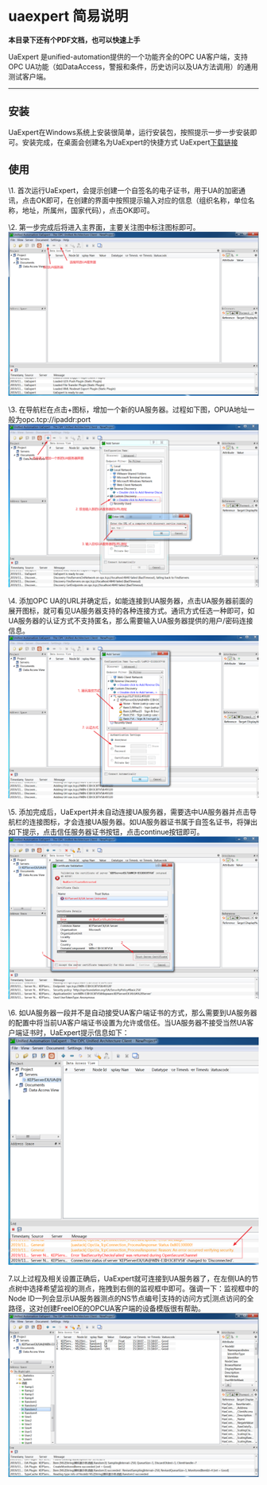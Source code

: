 # uaexpert 简易说明

**本目录下还有个PDF文档，也可以快速上手**

UaExpert 是unified-automation提供的一个功能齐全的OPC UA客户端，支持OPC UA功能（如DataAccess，警报和条件，历史访问以及UA方法调用）的通用测试客户端。

------

## 安装

UaExpert在Windows系统上安装很简单，运行安装包，按照提示一步一步安装即可。安装完成，在桌面会创建名为UaExpert的快捷方式 UaExpert[下载链接](https://thingscloud.oss-cn-beijing.aliyuncs.com/download/uaexpert-bin-win32-x86-vs2008sp1-v1.5.0-319.exe)

## 使用

\1. 首次运行UaExpert，会提示创建一个自签名的电子证书，用于UA的加密通讯，点击OK即可，在创建的界面中按照提示输入对应的信息（组织名称，单位名称，地址，所属州，国家代码），点击OK即可。

\2. 第一步完成后将进入主界面，主要关注图中标注图标即可。 [![img](Imag/fetch.phpmedia=opcuauaexportpasted20191122-145745.png)](https://wiki.freeioe.org/lib/exe/detail.php?id=opcua%3Auaexport&media=opcua:uaexport:pasted:20191122-145745.png)

\3. 在导航栏在点击+图标，增加一个新的UA服务器。过程如下图，OPUA地址一般为opc.tcp://ipaddr:port [![img](Imag/fetch.phpmedia=opcuauaexportpasted20191122-150129.png)](https://wiki.freeioe.org/lib/exe/detail.php?id=opcua%3Auaexport&media=opcua:uaexport:pasted:20191122-150129.png)

\4. 添加OPC UA的URL并确定后，如能连接到UA服务器，点击UA服务器前面的展开图标，就可看见UA服务器支持的各种连接方式。通讯方式任选一种即可，如UA服务器的认证方式不支持匿名，那么需要输入UA服务器提供的用户/密码连接信息。 [![img](Imag/fetch.phpmedia=opcuauaexportpasted20191122-150832.png)](https://wiki.freeioe.org/lib/exe/detail.php?id=opcua%3Auaexport&media=opcua:uaexport:pasted:20191122-150832.png)

\5. 添加完成后，UaExpert并未自动连接UA服务器，需要选中UA服务器并点击导航栏的连接图标，才会连接UA服务器。如UA服务器证书属于自签名证书，将弹出如下提示，点击信任服务器证书按钮，点击continue按钮即可。 [![img](Imag/fetch.phpmedia=opcuauaexportpasted20191122-151328.png)](https://wiki.freeioe.org/lib/exe/detail.php?id=opcua%3Auaexport&media=opcua:uaexport:pasted:20191122-151328.png)

\6. 如UA服务器一段并不是自动接受UA客户端证书的方式，那么需要到UA服务器的配置中将当前UA客户端证书设置为允许或信任。当UA服务器不接受当然UA客户端证书时，UaExpert提示信息如下： [![img](Imag/fetch.phpmedia=opcuauaexportpasted20191122-151710.png)](https://wiki.freeioe.org/lib/exe/detail.php?id=opcua%3Auaexport&media=opcua:uaexport:pasted:20191122-151710.png)

7.以上过程及相关设置正确后，UaExpert就可连接到UA服务器了，在左侧UA的节点树中选择希望监视的测点，拖拽到右侧的监视框中即可。强调一下：监视框中的Node ID一列会显示UA服务器测点的NS节点编号|支持的访问方式|测点访问的全路径，这对创建FreeIOE的OPCUA客户端的设备模版很有帮助。 [![img](Imag/fetch.phpmedia=opcuauaexportpasted20191122-151943.png)](https://wiki.freeioe.org/lib/exe/detail.php?id=opcua%3Auaexport&media=opcua:uaexport:pasted:20191122-151943.png)